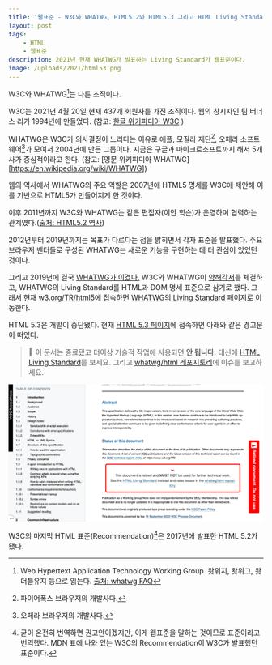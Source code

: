 ```yaml
---
title: '웹표준 - W3C와 WHATWG, HTML5.2와 HTML5.3 그리고 HTML Living Standard는 무엇인가?'
layout: post
tags: 
    - HTML
    - 웹표준
description: 2021년 현재 WHATWG가 발표하는 Living Standard가 웹표준이다.
image: /uploads/2021/html53.png
---
```


W3C와 WHATWG[^pronounce]는 다른 조직이다.

W3C는 2021년 4월 20일 현재 437개 회원사를 가진 조직이다. 웹의 창시자인 팀 버너스 리가 1994년에 만들었다. (참고: [한글 위키피디아 W3C](https://ko.wikipedia.org/wiki/W3C) )

WHATWG은 W3C가 의사결정이 느리다는 이유로 애플, 모질라 재단[^firefox], 오페라 소프트웨어[^opera]가 모여서 2004년에 만든 그룹이다. 지금은 구글과 마이크로소프트까지 해서 5개사가 중심적이라고 한다. (참고: [영문 위키피디아 WHATWG][https://en.wikipedia.org/wiki/WHATWG])

웹의 역사에서 WHATWG의 주요 역할은 2007년에 HTML5 명세를 W3C에 제안해 이를 기반으로 HTML5가 만들어지게 한 것이다. 

이후 2011년까지 W3C와 WHATWG는 같은 편집자(이안 힉슨)가 운영하며 협력하는 관계였다.([출처: HTML5.2 역사][html52])

2012년부터 2019년까지는 목표가 다르다는 점을 밝히면서 각자 표준을 발표했다. 주요 브라우저 벤더들로 구성된 WHATWG는 새로운 기능을 구현하는 데 더 관심이 있었던 것이다.

그리고 2019년에 결국 [WHATWG가 이겼다.][win] W3C와 WHATWG이 [양해각서][mou]를 체결하고, WHATWG의 Living Standard를 HTML과 DOM 명세 표준으로 삼기로 했다. 그래서 현재 [w3.org/TR/html5](https://www.w3.org/TR/html5)에 접속하면 [WHATWG의 Living Standard 페이지](https://html.spec.whatwg.org/)로 이동한다.

HTML 5.3은 개발이 중단됐다. 현재 [HTML 5.3 페이지][html53]에 접속하면 아래와 같은 경고문이 떠있다.

> 🚩 이 문서는 종료됐고 더이상 기술적 작업에 사용되면 **안 됩니다.** 대신에 [HTML Living Standard](https://html.spec.whatwg.org/)를 보세요. 그리고 [whatwg/html 레포지토리](https://github.com/whatwg/html/issues)에 이슈를 보고하세요.

![](/uploads/2021/html53.png)

W3C의 마지막 HTML 표준(Recommendation)[^recommendation]은 2017년에 발표한 HTML 5.2가 됐다.

[^pronounce]: Web Hypertext Application Technology Working Group. 왓위지, 왓위그, 왓더블유지 등으로 읽는다. [출처: whatwg FAQ](https://whatwg.org/faq)
[^firefox]: 파이어폭스 브라우저의 개발사다.
[^opera]: 오페라 브라우저의 개발사다.
[^recommendation]: 굳이 온전히 번역하면 권고안이겠지만, 이게 웹표준을 말하는 것이므로 표준이라고 번역했다. MDN 표에 나와 있는 W3C의 Recommendation이 W3C가 발표했던 표준이다.

[win]: https://www.zdnet.com/article/browser-vendors-win-war-with-w3c-over-html-and-dom-standards/
[html52]: https://www.w3.org/TR/html52/introduction.html#introduction-history
[html53]: https://www.w3.org/TR/html53/
[mou]: https://www.w3.org/2019/04/WHATWG-W3C-MOU.html